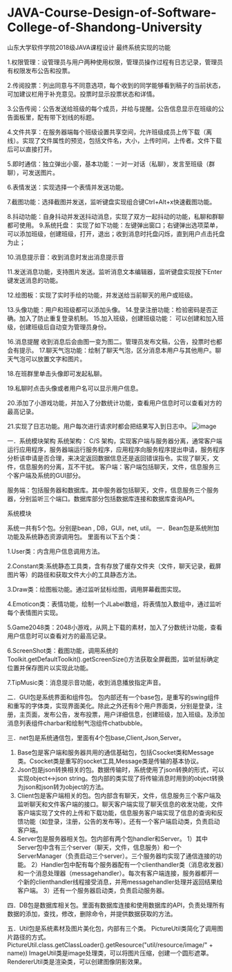# JAVA-Course-Design-of-Software-College-of-Shandong-University
山东大学软件学院2018级JAVA课程设计
最终系统实现的功能

1.权限管理：设管理员与用户两种使用权限，管理员操作过程有日志记录，管理员有权限发布公告和投票。

2.传阅投票：列出同意与不同意选项，每个收到的同学能够看到稿子的当前状态，可加建议栏用于补充意见。投票时显示投票状态和详情。



3.公告传阅：公告发送给班级的每个成员，并给与提醒。公告信息显示在班级的公告面板里，配有带下划线的标题。


4.文件共享：在服务器端每个班级设置共享空间，允许班级成员上传下载（离线）。实现了文件属性的预览，包括文件名，大小，上传时间，上传者。文件下载后可以直接打开。



5.即时通信：独立弹出小窗，基本功能：一对一对话（私聊），发言至班级（群聊），可发送图片。

6.表情发送：实现选择一个表情并发送功能。



7.截图功能：选择截图并发送，监听键盘实现组合键Ctrl+Alt+x快速截图功能。


8.抖动功能：自身抖动并发送抖动消息，实现了双方一起抖动的功能，私聊和群聊都可使用。
9.系统托盘： 
实现了如下功能：左键弹出窗口；右键弹出选项菜单，可以添加班级，创建班级，打开，退出；收到消息时托盘闪烁，直到用户点击托盘为止；

10.消息提示音：收到消息时发出消息提示音

11.发送消息功能，支持图片发送。监听消息文本编辑器，监听键盘实现按下Enter键发送消息的功能。


12.绘图板：实现了实时手绘的功能，并发送给当前聊天的用户或班级。

13.头像功能：用户和班级都可以添加头像。
14.登录注册功能：检验密码是否正确。加入了防止重复登录机制。
15.加入班级，创建班级功能： 
可以创建和加入班级，创建班级后自动变为管理员身份。


16.消息提醒
收到消息后会由图一变为图二。管理员发布文稿，公告，投票时也都会有提示。
17.聊天气泡功能：绘制了聊天气泡，区分消息本用户与其他用户。聊天气泡可以放置文字和图片。

18.在班群里单击头像即可发起私聊。


19.私聊时点击头像或者用户名可以显示用户信息。

20.添加了小游戏功能，并加入了分数统计功能，查看用户信息时可以查看对方的最高记录。

21.实现了日志功能。用户每次进行请求时都会把结果写入到日志中。
![image](https://github.com/nancheng58/JAVA-Course-Design-of-Software-College-of-Shandong-University/blob/master/image.png)

一．系统模块架构
系统架构：
C/S 架构，实现客户端与服务器分离，通常客户端运行应用程序，服务器端运行服务程序，应用程序向服务程序提出申请，服务程序分析该申请是否合理，来决定返回数据信息还是返回错误指令。实现了聊天，文件，信息服务的分离，互不干扰。
客户端：客户端包括聊天，文件，信息服务三个客户端及系统的GUI部分。




服务端：包括服务器和数据库。其中服务器包括聊天，文件，信息服务三个服务器，分别监听三个端口。数据库部分包括数据库连接和数据库查询API。










系统模块

系统一共有5个包。分别是bean , DB，GUI，net, util。
一．Bean包是系统附加功能及系统静态资源调用包。
里面有以下五个类：

1.User类：内含用户信息调用方法。

2.Constant类:系统静态工具类，含有存放了缓存文件夹（文件，聊天记录，截屏图片等）的路径和获取文件大小的工具静态方法。

3.Draw类：绘图板功能。通过监听鼠标绘图，调用屏幕截图实现。

4.Emoticon类：表情功能，绘制一个JLabel数组，将表情加入数组中，通过监听每个表情图片实现。

5.Game2048类：2048小游戏，从网上下载的素材，加入了分数统计功能，查看用户信息时可以查看对方的最高记录。

6.ScreenShot类：截图功能，调用系统的Toolkit.getDefaultToolkit().getScreenSize()方法获取全屏截图，监听鼠标确定位置并保存图片以实现此功能。

7.TipMusic类：消息提示音功能，收到消息播放指定声音。


二．GUI包是系统界面和组件包。
包内部还有一个base包，是重写的swing组件和重写的字体类，实现界面美化。除此之外还有8个用户界面类，分别是登录，注册，主页面，发布公告，发布投票，用户详细信息，创建班级，加入班级。及添加消息列表组件charbar和绘制气泡组件chatbubble。


三．net包是系统通信包，里面有4个包base,Client,Json,Server。
1. Base包是客户端和服务器共用的通信基础包，包括Csocket类和Message类。Csocket类是重写的socket工具,Message类是传输的基本协议。
2. Json包是json转换相关的包。数据传输时，系统使用了json转换的形式，可以实现object<->json string。包内部的类实现了将传输消息时用到的object转换为json和json转为object的方法。
3. Client包是客户端相关的包。包内部含有聊天，文件，信息服务三个客户端及监听聊天和文件客户端的接口。聊天客户端实现了聊天信息的收发功能，文件客户端实现了文件的上传和下载功能，信息服务客户端实现了信息的查询和反馈功能（如登录，注册，公告的发布等）。还有一个客户端启动类，负责启动客户端。
4. Server包是服务器相关包。包内部有两个包handler和Server。
1）其中Server包中含有三个server（聊天，文件，信息服务）和一个ServerManager（负责启动三个server）。三个服务器均实现了通信连接的功能。
2）Handler包中配有每个服务器配有一个clienthandler类（消息收发器）和一个消息处理器（messagehandler）。每次有客户端连接，服务器都开一个新的clienthandler线程接受消息，并用messagehandler处理并返回结果给客户端。
3）还有一个服务器启动类，负责启动服务器。

四．DB包是数据库相关包。里面有数据库连接和使用数据库的API，负责处理所有数据的添加，查找，修改，删除命令，并提供数据获取的方法。

五．Util包是系统素材及图片美化包，内部有三个类。
PictureUtil类简化了调用图片路径的方式。PictureUtil.class.getClassLoader().getResource("util/resource/image/" + name))
ImageUtil类是image处理类，可以将图片压缩，创建一个圆形遮罩。
RendererUtil类是渲染类，可以创建图像阴影效果。


